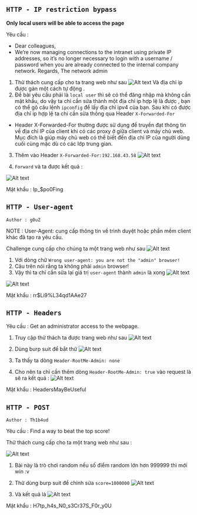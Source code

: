 ## `HTTP - IP restriction bypass`
**Only local users will be able to access the page**

Yêu cầu : 
- Dear colleagues,
- We’re now managing connections to the intranet using private IP addresses, so it’s no longer necessary to login with a username / password when you are already connected to the internal company network.
Regards,
The network admin

1. Thử thách cung cấp cho ta trang web như sau 
![Alt text](image-12.png)
Và địa chỉ ip được gán một cách tự động .
2. Đề bài yêu cầu phải là `local user` thì sẽ có thể đăng nhập mà không cần mật khẩu, do vậy ta chỉ cần sửa thành một địa chỉ ip hợp lệ là được , bạn có thể gõ câu lệnh `ipconfig` để lấy địa chỉ ipv4 của bạn. Sau khi có được địa chỉ ip hợp lệ ta chi cần sửa thông qua Header `X-Forwarded-For`
- Header X-Forwarded-For thường được sử dụng để truyền đạt thông tin về địa chỉ IP của client khi có các proxy ở giữa client và máy chủ web. Mục đích là giúp máy chủ web có thể biết đến địa chỉ IP của người dùng cuối cùng mặc dù có các lớp trung gian.
3. Thêm vào Header `X-Forwarded-For:192.168.43.58`
![Alt text](image-13.png)

4. `Forward` và ta được kết quả :

![Alt text](image-14.png)

Mật khẩu : Ip_$po0Fing  

## `HTTP - User-agent`
`Author : g0uZ`

NOTE : User-Agent: cung cấp thông tin về trình duyệt hoặc phần mềm client khác đã tạo ra yêu cầu.

Challenge cung cấp cho chúng ta một trang web như sau 
![Alt text](image-1.png)

1. Với dòng chữ  `Wrong user-agent: you are not the "admin" browser!`
2. Câu trên nói rằng ta không phải `admin` browser!
3. Vậy thì ta chỉ cần sửa lại giá trị `user-agent` thành `admin` là xong
![Alt text](image-2.png)

![Alt text](image.png)

Mật khẩu : rr$Li9%L34qd1AAe27

## `HTTP - Headers`

Yêu cầu : Get an administrator access to the webpage.

1. Truy cập thử thách ta được trang web như sau 
![Alt text](image-5.png)

2. Dùng burp suit để bắt thử 
![Alt text](image-4.png)

3. Ta thấy ta dòng `Header-RootMe-Admin: none`

4. Cho nên ta chỉ cần thêm dòng `Header-RootMe-Admin: true` vào request là sẽ ra kết quả :
![Alt text](image-3.png)

Mật khẩu : HeadersMayBeUseful

## `HTTP - POST`
`Author : Th1b4ud`

Yêu cầu : Find a way to beat the top score!

Thử thách cung cấp cho ta một trang web như sau :

![Alt text](image-6.png)

1. Bài này là trò chơi random nếu số điểm random lớn hơn 999999 thì mới win :v
2. Thử dùng burp suit để chỉnh sửa `score=1000000`
![Alt text](image-9.png)

3. Và kết quả là 
![Alt text](image-8.png)

Mật khẩu : H7tp_h4s_N0_s3Cr37S_F0r_y0U
